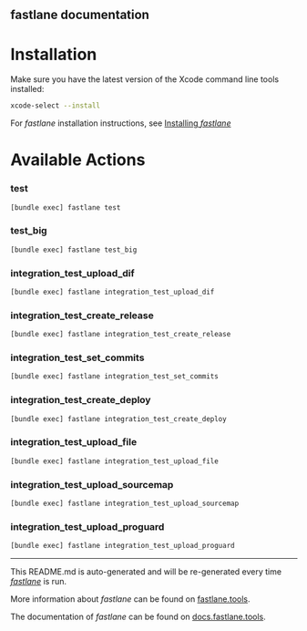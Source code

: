 fastlane documentation
----

# Installation

Make sure you have the latest version of the Xcode command line tools installed:

```sh
xcode-select --install
```

For _fastlane_ installation instructions, see [Installing _fastlane_](https://docs.fastlane.tools/#installing-fastlane)

# Available Actions

### test

```sh
[bundle exec] fastlane test
```



### test_big

```sh
[bundle exec] fastlane test_big
```



### integration_test_upload_dif

```sh
[bundle exec] fastlane integration_test_upload_dif
```



### integration_test_create_release

```sh
[bundle exec] fastlane integration_test_create_release
```



### integration_test_set_commits

```sh
[bundle exec] fastlane integration_test_set_commits
```



### integration_test_create_deploy

```sh
[bundle exec] fastlane integration_test_create_deploy
```



### integration_test_upload_file

```sh
[bundle exec] fastlane integration_test_upload_file
```



### integration_test_upload_sourcemap

```sh
[bundle exec] fastlane integration_test_upload_sourcemap
```



### integration_test_upload_proguard

```sh
[bundle exec] fastlane integration_test_upload_proguard
```



----

This README.md is auto-generated and will be re-generated every time [_fastlane_](https://fastlane.tools) is run.

More information about _fastlane_ can be found on [fastlane.tools](https://fastlane.tools).

The documentation of _fastlane_ can be found on [docs.fastlane.tools](https://docs.fastlane.tools).
